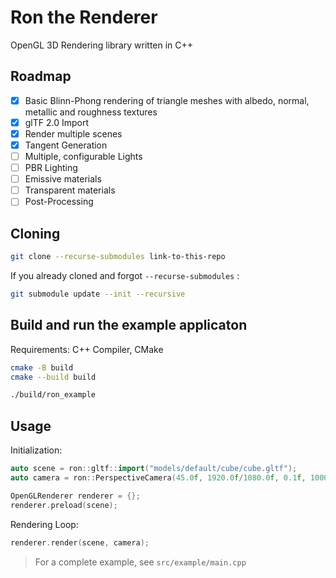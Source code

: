 # Ron the Renderer

OpenGL 3D Rendering library written in C++

## Roadmap

- [x] Basic Blinn-Phong rendering of triangle meshes with albedo, normal, metallic and roughness textures
- [x] glTF 2.0 Import
- [x] Render multiple scenes
- [x] Tangent Generation
- [ ] Multiple, configurable Lights
- [ ] PBR Lighting
- [ ] Emissive materials
- [ ] Transparent materials
- [ ] Post-Processing

## Cloning

```sh
git clone --recurse-submodules link-to-this-repo
```

If you already cloned and forgot `--recurse-submodules` :

```sh
git submodule update --init --recursive
```

## Build and run the example applicaton

Requirements: C++ Compiler, CMake

```sh
cmake -B build
cmake --build build

./build/ron_example
```

## Usage

Initialization:

```CPP
auto scene = ron::gltf::import("models/default/cube/cube.gltf");
auto camera = ron::PerspectiveCamera(45.0f, 1920.0f/1080.0f, 0.1f, 1000.0f);

OpenGLRenderer renderer = {};
renderer.preload(scene);
```

Rendering Loop:

```CPP
renderer.render(scene, camera);
```

> For a complete example, see `src/example/main.cpp`
